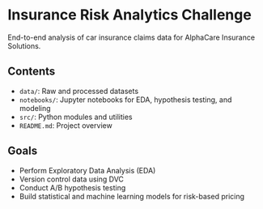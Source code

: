 # Insurance Risk Analytics Challenge

End-to-end analysis of car insurance claims data for AlphaCare Insurance Solutions.

## Contents
- `data/`: Raw and processed datasets
- `notebooks/`: Jupyter notebooks for EDA, hypothesis testing, and modeling
- `src/`: Python modules and utilities
- `README.md`: Project overview

## Goals
- Perform Exploratory Data Analysis (EDA)
- Version control data using DVC
- Conduct A/B hypothesis testing
- Build statistical and machine learning models for risk-based pricing

